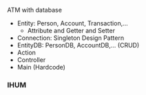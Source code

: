 ATM with database

- Entity: Person, Account, Transaction,...
  - Attribute and Getter and Setter
- Connection: Singleton Design Pattern
- EntityDB: PersonDB, AccountDB,... (CRUD)
- Action
- Controller
- Main (Hardcode)


### IHUM

